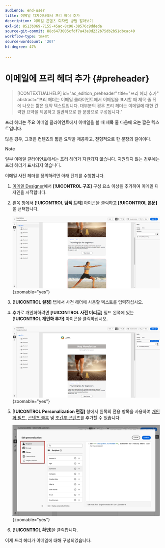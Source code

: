 ```yaml
---
audience: end-user
title: 이메일 디자이너에서 프리 헤더 추가
description: 이메일 콘텐츠 디자인 방법 알아보기
exl-id: 8513b069-7155-45ac-8c98-38576c9ddeda
source-git-commit: 88c6473005cfdf7a43e0d232b75db2b51dbcac40
workflow-type: tm+mt
source-wordcount: '207'
ht-degree: 47%

---
```


# 이메일에 프리 헤더 추가 {#preheader}

>[!CONTEXTUALHELP]
>id="ac_edition_preheader"
>title="프리 헤더 추가"
>abstract="프리 헤더는 이메일 클라이언트에서 이메일을 표시할 때 제목 줄 뒤에 나오는 짧은 요약 텍스트입니다. 대부분의 경우 프리 헤더는 이메일에 대한 간략한 요약을 제공하고 일반적으로 한 문장으로 구성됩니다."

프리 헤더는 주요 이메일 클라이언트에서 이메일을 볼 때 제목 줄 다음에 오는 짧은 텍스트입니다.

많은 경우, 그것은 컨텐츠의 짧은 요약을 제공하고, 전형적으로 한 문장의 길이이다.

>[!NOTE]
>
>일부 이메일 클라이언트에서는 프리 헤더가 지원되지 않습니다. 지원되지 않는 경우에는 프리 헤더가 표시되지 않습니다.

이메일 사전 헤더를 정의하려면 아래 단계를 수행합니다.

1. [이메일 Designer](create-email-content.md)에서 **[!UICONTROL 구조]** 구성 요소 이상을 추가하여 이메일 디자인을 시작합니다.

1. 왼쪽 창에서 **[!UICONTROL 탐색 트리]** 아이콘을 클릭하고 **[!UICONTROL 본문]**&#x200B;을 선택합니다.

   ![](assets/preheader_body.png){zoomable="yes"}

1. **[!UICONTROL 설정]** 탭에서 사전 헤더에 사용할 텍스트를 입력하십시오.

1. 추가로 개인화하려면 **[!UICONTROL 사전 머리글]** 필드 왼쪽에 있는 **[!UICONTROL 개인화 추가]** 아이콘을 클릭하십시오.

   ![](assets/preheader_body_settings.png){zoomable="yes"}

1. **[!UICONTROL Personalization 편집]** 창에서 왼쪽의 전용 항목을 사용하여 [개인화 필드](../personalization/personalize.md), [콘텐츠 블록](../personalization/content-blocks.md) 및 [조건부 콘텐츠](../personalization/conditions.md)를 추가할 수 있습니다.

   ![](assets/preheader_body_personalization.png){zoomable="yes"}

1. **[!UICONTROL 확인]**&#x200B;을 클릭합니다.

이제 프리 헤더가 이메일에 대해 구성되었습니다.
